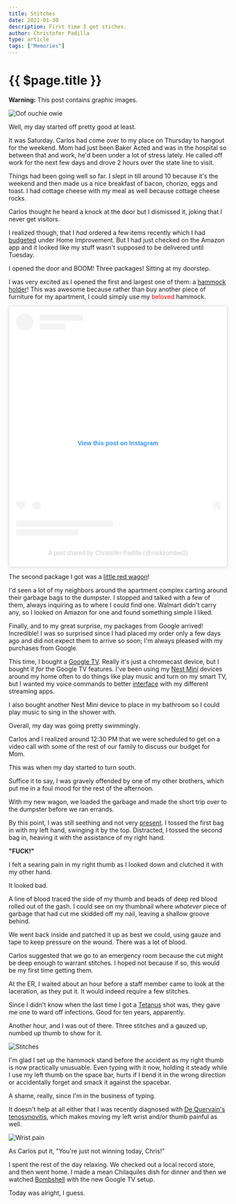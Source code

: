 ```yaml
---
title: Stitches
date: 2021-01-30
description: First time I got stiches.
author: Christofer Padilla
type: article
tags: ["Memories"]
---
```


# {{ $page.title }}

<div class="danger"><b>Warning:</b> This post contains graphic images.</div>

![Oof ouchie owie](/images/booboo.jpg)

Well, my day started off pretty good at least.

It was Saturday. Carlos had come over to my place on Thursday to hangout for the weekend. Mom had just been Baker Acted and was in the hospital so between that and work, he'd been under a lot of stress lately. He called off work for the next few days and drove 2 hours over the state line to visit.

Things had been going well so far. I slept in till around 10 because it's the weekend and then made us a nice breakfast of bacon, chorizo, eggs and toast. I had cottage cheese with my meal as well because cottage cheese rocks.

Carlos thought he heard a knock at the door but I dismissed it, joking that I never get visitors.

I realized though, that I *had* ordered a few items recently which I had [budgeted](https://www.youneedabudget.com/) under Home Improvement. But I had just checked on the Amazon app and it looked like my stuff wasn't supposed to be delivered until Tuesday.

I opened the door and BOOM! Three packages! Sitting at my doorstep.

I was very excited as I opened the first and largest one of them: a [hammock holder](https://www.amazon.com/gp/product/B00WFH3TIG/ref=ppx_yo_dt_b_asin_title_o00_s00)! This was awesome because rather than buy another piece of furniture for my apartment, I could simply use my <span style="color:red">beloved</span> hammock.

<center>
<blockquote class="instagram-media" data-instgrm-captioned data-instgrm-permalink="https://www.instagram.com/p/B4-YIigBbiR/?utm_source=ig_embed&amp;utm_campaign=loading" data-instgrm-version="13" style=" background:#FFF; border:0; border-radius:3px; box-shadow:0 0 1px 0 rgba(0,0,0,0.5),0 1px 10px 0 rgba(0,0,0,0.15); margin: 1px; max-width:540px; min-width:326px; padding:0; width:99.375%; width:-webkit-calc(100% - 2px); width:calc(100% - 2px);">
    <div style="padding:16px;">
        <a href="https://www.instagram.com/p/B4-YIigBbiR/?utm_source=ig_embed&amp;utm_campaign=loading" style=" background:#FFFFFF; line-height:0; padding:0 0; text-align:center; text-decoration:none; width:100%;" target="_blank">
            <div style=" display: flex; flex-direction: row; align-items: center;">
                <div style="background-color: #F4F4F4; border-radius: 50%; flex-grow: 0; height: 40px; margin-right: 14px; width: 40px;"></div>
                <div style="display: flex; flex-direction: column; flex-grow: 1; justify-content: center;">
                    <div style=" background-color: #F4F4F4; border-radius: 4px; flex-grow: 0; height: 14px; margin-bottom: 6px; width: 100px;"></div>
                    <div style=" background-color: #F4F4F4; border-radius: 4px; flex-grow: 0; height: 14px; width: 60px;"></div>
                </div>
            </div>
            <div style="padding: 19% 0;"></div>
            <div style="display:block; height:50px; margin:0 auto 12px; width:50px;">
                <svg width="50px" height="50px" viewBox="0 0 60 60" version="1.1"
                    xmlns="https://www.w3.org/2000/svg"
                    xmlns:xlink="https://www.w3.org/1999/xlink">
                    <g stroke="none" stroke-width="1" fill="none" fill-rule="evenodd">
                        <g transform="translate(-511.000000, -20.000000)" fill="#000000">
                            <g
                                <path d="M556.869,30.41 C554.814,30.41 553.148,32.076 553.148,34.131 C553.148,36.186 554.814,37.852 556.869,37.852 C558.924,37.852 560.59,36.186 560.59,34.131 C560.59,32.076 558.924,30.41 556.869,30.41 M541,60.657 C535.114,60.657 530.342,55.887 530.342,50 C530.342,44.114 535.114,39.342 541,39.342 C546.887,39.342 551.658,44.114 551.658,50 C551.658,55.887 546.887,60.657 541,60.657 M541,33.886 C532.1,33.886 524.886,41.1 524.886,50 C524.886,58.899 532.1,66.113 541,66.113 C549.9,66.113 557.115,58.899 557.115,50 C557.115,41.1 549.9,33.886 541,33.886 M565.378,62.101 C565.244,65.022 564.756,66.606 564.346,67.663 C563.803,69.06 563.154,70.057 562.106,71.106 C561.058,72.155 560.06,72.803 558.662,73.347 C557.607,73.757 556.021,74.244 553.102,74.378 C549.944,74.521 548.997,74.552 541,74.552 C533.003,74.552 532.056,74.521 528.898,74.378 C525.979,74.244 524.393,73.757 523.338,73.347 C521.94,72.803 520.942,72.155 519.894,71.106 C518.846,70.057 518.197,69.06 517.654,67.663 C517.244,66.606 516.755,65.022 516.623,62.101 C516.479,58.943 516.448,57.996 516.448,50 C516.448,42.003 516.479,41.056 516.623,37.899 C516.755,34.978 517.244,33.391 517.654,32.338 C518.197,30.938 518.846,29.942 519.894,28.894 C520.942,27.846 521.94,27.196 523.338,26.654 C524.393,26.244 525.979,25.756 528.898,25.623 C532.057,25.479 533.004,25.448 541,25.448 C548.997,25.448 549.943,25.479 553.102,25.623 C556.021,25.756 557.607,26.244 558.662,26.654 C560.06,27.196 561.058,27.846 562.106,28.894 C563.154,29.942 563.803,30.938 564.346,32.338 C564.756,33.391 565.244,34.978 565.378,37.899 C565.522,41.056 565.552,42.003 565.552,50 C565.552,57.996 565.522,58.943 565.378,62.101 M570.82,37.631 C570.674,34.438 570.167,32.258 569.425,30.349 C568.659,28.377 567.633,26.702 565.965,25.035 C564.297,23.368 562.623,22.342 560.652,21.575 C558.743,20.834 556.562,20.326 553.369,20.18 C550.169,20.033 549.148,20 541,20 C532.853,20 531.831,20.033 528.631,20.18 C525.438,20.326 523.257,20.834 521.349,21.575 C519.376,22.342 517.703,23.368 516.035,25.035 C514.368,26.702 513.342,28.377 512.574,30.349 C511.834,32.258 511.326,34.438 511.181,37.631 C511.035,40.831 511,41.851 511,50 C511,58.147 511.035,59.17 511.181,62.369 C511.326,65.562 511.834,67.743 512.574,69.651 C513.342,71.625 514.368,73.296 516.035,74.965 C517.703,76.634 519.376,77.658 521.349,78.425 C523.257,79.167 525.438,79.673 528.631,79.82 C531.831,79.965 532.853,80.001 541,80.001 C549.148,80.001 550.169,79.965 553.369,79.82 C556.562,79.673 558.743,79.167 560.652,78.425 C562.623,77.658 564.297,76.634 565.965,74.965 C567.633,73.296 568.659,71.625 569.425,69.651 C570.167,67.743 570.674,65.562 570.82,62.369 C570.966,59.17 571,58.147 571,50 C571,41.851 570.966,40.831 570.82,37.631"></path>
                            </g>
                        </g>
                    </g>
                </svg>
            </div>
            <div style="padding-top: 8px;">
                <div style=" color:#3897f0; font-family:Arial,sans-serif; font-size:14px; font-style:normal; font-weight:550; line-height:18px;"> View this post on Instagram</div>
            </div>
            <div style="padding: 12.5% 0;"></div>
            <div style="display: flex; flex-direction: row; margin-bottom: 14px; align-items: center;">
                <div>
                    <div style="background-color: #F4F4F4; border-radius: 50%; height: 12.5px; width: 12.5px; transform: translateX(0px) translateY(7px);"></div>
                    <div style="background-color: #F4F4F4; height: 12.5px; transform: rotate(-45deg) translateX(3px) translateY(1px); width: 12.5px; flex-grow: 0; margin-right: 14px; margin-left: 2px;"></div>
                    <div style="background-color: #F4F4F4; border-radius: 50%; height: 12.5px; width: 12.5px; transform: translateX(9px) translateY(-18px);"></div>
                </div>
                <div style="margin-left: 8px;">
                    <div style=" background-color: #F4F4F4; border-radius: 50%; flex-grow: 0; height: 20px; width: 20px;"></div>
                    <div style=" width: 0; height: 0; border-top: 2px solid transparent; border-left: 6px solid #f4f4f4; border-bottom: 2px solid transparent; transform: translateX(16px) translateY(-4px) rotate(30deg)"></div>
                </div>
                <div style="margin-left: auto;">
                    <div style=" width: 0px; border-top: 8px solid #F4F4F4; border-right: 8px solid transparent; transform: translateY(16px);"></div>
                    <div style=" background-color: #F4F4F4; flex-grow: 0; height: 12px; width: 16px; transform: translateY(-4px);"></div>
                    <div style=" width: 0; height: 0; border-top: 8px solid #F4F4F4; border-left: 8px solid transparent; transform: translateY(-4px) translateX(8px);"></div>
                </div>
            </div>
            <div style="display: flex; flex-direction: column; flex-grow: 1; justify-content: center; margin-bottom: 24px;">
                <div style=" background-color: #F4F4F4; border-radius: 4px; flex-grow: 0; height: 14px; margin-bottom: 6px; width: 224px;"></div>
                <div style=" background-color: #F4F4F4; border-radius: 4px; flex-grow: 0; height: 14px; width: 144px;"></div>
            </div>
        </a>
        <p style=" color:#c9c8cd; font-family:Arial,sans-serif; font-size:14px; line-height:17px; margin-bottom:0; margin-top:8px; overflow:hidden; padding:8px 0 7px; text-align:center; text-overflow:ellipsis; white-space:nowrap;">
            <a href="https://www.instagram.com/p/B4-YIigBbiR/?utm_source=ig_embed&amp;utm_campaign=loading" style=" color:#c9c8cd; font-family:Arial,sans-serif; font-size:14px; font-style:normal; font-weight:normal; line-height:17px; text-decoration:none;" target="_blank">A post shared by Christofer Padilla (@rockzombie2)</a>
        </p>
    </div>
</blockquote>
<script async src="//www.instagram.com/embed.js"></script>
</center>

The second package I got was a [little red wagon](https://www.amazon.com/gp/product/B07CGXY5K9/ref=ppx_yo_dt_b_asin_title_o01_s00)!

I'd seen a lot of my neighbors around the apartment complex carting around their garbage bags to the dumpster. I stopped and talked with a few of them, always inquiring as to where I could find one. Walmart didn't carry any, so I looked on Amazon for one and found something simple I liked.

Finally, and to my great surprise, my packages from Google arrived! Incredible! I was so surprised since I had placed my order only a few days ago and did not expect them to arrive so soon; I'm always pleased with my purchases from Google.

This time, I bought a [Google TV](https://tv.google/). Really it's just a chromecast device, but I bought it *for* the Google TV features. I've been using my [Nest Mini](https://store.google.com/us/product/google_nest_mini) devices around my home often to do things like play music and turn on my smart TV, but I wanted my voice commands to better [interface](/blog/2020/12/30/Reflections_at_interfaces.md) with my different streaming apps.

I also bought another Nest Mini device to place in my bathroom so I could play music to sing in the shower with.

Overall, my day was going pretty swimmingly.

Carlos and I realized around 12:30 PM that we were scheduled to get on a video call with some of the rest of our family to discuss our budget for Mom.

This was when my day started to turn south.

Suffice it to say, I was gravely offended by one of my other brothers, which put me in a foul mood for the rest of the afternoon.

With my new wagon, we loaded the garbage and made the short trip over to the dumpster before we ran errands.

By this point, I was still seething and not very [present](https://en.wikipedia.org/wiki/Meditation#Taoism). I tossed the first bag in with my left hand, swinging it by the top. Distracted, I tossed the second bag in, heaving it with the assistance of my right hand.

**"FUCK!"**

I felt a searing pain in my right thumb as I looked down and clutched it with my other hand.

It looked bad.

A line of blood traced the side of my thumb and beads of deep red blood rolled out of the gash. I could see on my thumbnail where *whatever* piece of garbage that had cut me skidded off my nail, leaving a shallow groove behind.

We went back inside and patched it up as best we could, using gauze and tape to keep pressure on the wound. There was a lot of blood.

Carlos suggested that we go to an emergency room because the cut might be deep enough to warrant stitches. I hoped not because if so, this would be my first time getting them.

At the ER, I waited about an hour before a staff member came to look at the laceration, as they put it. It would indeed require a few stitches.

Since I didn't know when the last time I got a [Tetanus](https://en.wikipedia.org/wiki/Tetanus_vaccine) shot was, they gave me one to ward off infections. Good for ten years, apparently.

Another hour, and I was out of there. Three stitches and a gauzed up, numbed up thumb to show for it.

![Stitches](/images/stitches.jpg)

I'm glad I set up the hammock stand before the accident as my right thumb is now practically unusuable. Even typing with it now, holding it steady while I use my left thumb on the space bar, hurts if I bend it in the wrong direction or accidentally forget and smack it against the spacebar.

A shame, really, since I'm in the business of typing.

It doesn't help at all either that I was recently diagnosed with [De Quervain's tenosynovitis](https://www.google.com/search?q=de+quervain%27s+tenosynovitis), which makes moving my left wrist and/or thumb painful as well.

![Wrist pain](/images/wristpain.jpeg)

As Carlos put it, "You're just not winning today, Chris!"

I spent the rest of the day relaxing. We checked out a local record store, and then went home. I made a mean Chilaquiles dish for dinner and then we watched [Bombshell](https://www.imdb.com/title/tt6394270/) with the new Google TV setup.

Today was alright, I guess.

<TagLinks />

<Comments />

